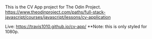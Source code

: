 This is the CV App project for The Odin Project.  
https://www.theodinproject.com/paths/full-stack-javascript/courses/javascript/lessons/cv-application

Live: https://travis1010.github.io/cv-app/   **Note: this is only styled for 1080p.
